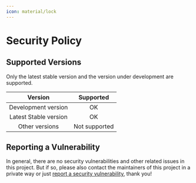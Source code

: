 ```yaml
---
icon: material/lock
---
```


# Security Policy

## Supported Versions

Only the latest stable version and the version under development are supported.

|        Version        |   Supported   |
| :-------------------: | :-----------: |
|  Development version  |      OK       |
| Latest Stable version |      OK       |
|    Other versions     | Not supported |

## Reporting a Vulnerability

In general, there are no security vulnerabilities and other related issues in this project. But if so, please also contact the maintainers of this project in a private way or just [report a security vulnerability](https://github.com/Xiaokang2022/tkintertools/security/advisories/new), thank you!
